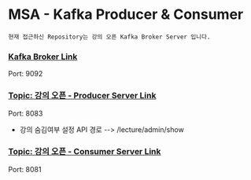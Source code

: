 # MSA - Kafka Producer & Consumer

`현재 접근하신 Repository는 강의 오픈 Kafka Broker Server 입니다.`

### [Kafka Broker Link](https://github.com/powerstar13/Kafka-msa-topic)
Port: 9092
### [Topic: 강의 오픈 - Producer Server Link](https://github.com/powerstar13/Kafka-msa-topic/KafkaLecture)
Port: 8083
- 강의 숨김여부 설정 API 경로 --> /lecture/admin/show
### [Topic: 강의 오픈 - Consumer Server Link](https://github.com/powerstar13/Kafka-msa-topic/KafkaMember)
Port: 8081